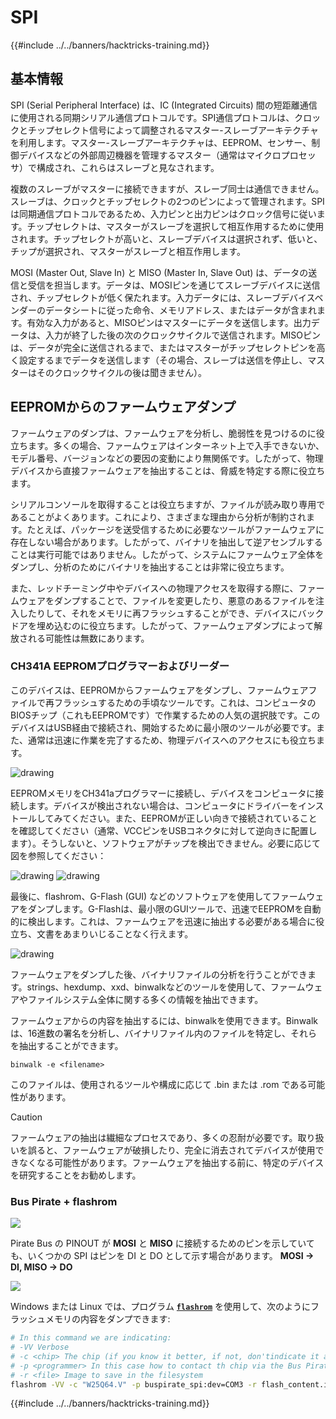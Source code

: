 # SPI

{{#include ../../banners/hacktricks-training.md}}

## 基本情報

SPI (Serial Peripheral Interface) は、IC (Integrated Circuits) 間の短距離通信に使用される同期シリアル通信プロトコルです。SPI通信プロトコルは、クロックとチップセレクト信号によって調整されるマスター-スレーブアーキテクチャを利用します。マスター-スレーブアーキテクチャは、EEPROM、センサー、制御デバイスなどの外部周辺機器を管理するマスター（通常はマイクロプロセッサ）で構成され、これらはスレーブと見なされます。

複数のスレーブがマスターに接続できますが、スレーブ同士は通信できません。スレーブは、クロックとチップセレクトの2つのピンによって管理されます。SPIは同期通信プロトコルであるため、入力ピンと出力ピンはクロック信号に従います。チップセレクトは、マスターがスレーブを選択して相互作用するために使用されます。チップセレクトが高いと、スレーブデバイスは選択されず、低いと、チップが選択され、マスターがスレーブと相互作用します。

MOSI (Master Out, Slave In) と MISO (Master In, Slave Out) は、データの送信と受信を担当します。データは、MOSIピンを通じてスレーブデバイスに送信され、チップセレクトが低く保たれます。入力データには、スレーブデバイスベンダーのデータシートに従った命令、メモリアドレス、またはデータが含まれます。有効な入力があると、MISOピンはマスターにデータを送信します。出力データは、入力が終了した後の次のクロックサイクルで送信されます。MISOピンは、データが完全に送信されるまで、またはマスターがチップセレクトピンを高く設定するまでデータを送信します（その場合、スレーブは送信を停止し、マスターはそのクロックサイクルの後は聞きません）。

## EEPROMからのファームウェアダンプ

ファームウェアのダンプは、ファームウェアを分析し、脆弱性を見つけるのに役立ちます。多くの場合、ファームウェアはインターネット上で入手できないか、モデル番号、バージョンなどの要因の変動により無関係です。したがって、物理デバイスから直接ファームウェアを抽出することは、脅威を特定する際に役立ちます。

シリアルコンソールを取得することは役立ちますが、ファイルが読み取り専用であることがよくあります。これにより、さまざまな理由から分析が制約されます。たとえば、パッケージを送受信するために必要なツールがファームウェアに存在しない場合があります。したがって、バイナリを抽出して逆アセンブルすることは実行可能ではありません。したがって、システムにファームウェア全体をダンプし、分析のためにバイナリを抽出することは非常に役立ちます。

また、レッドチーミング中やデバイスへの物理アクセスを取得する際に、ファームウェアをダンプすることで、ファイルを変更したり、悪意のあるファイルを注入したりして、それをメモリに再フラッシュすることができ、デバイスにバックドアを埋め込むのに役立ちます。したがって、ファームウェアダンプによって解放される可能性は無数にあります。

### CH341A EEPROMプログラマーおよびリーダー

このデバイスは、EEPROMからファームウェアをダンプし、ファームウェアファイルで再フラッシュするための手頃なツールです。これは、コンピュータのBIOSチップ（これもEEPROMです）で作業するための人気の選択肢です。このデバイスはUSB経由で接続され、開始するために最小限のツールが必要です。また、通常は迅速に作業を完了するため、物理デバイスへのアクセスにも役立ちます。

![drawing](../../images/board_image_ch341a.jpg)

EEPROMメモリをCH341aプログラマーに接続し、デバイスをコンピュータに接続します。デバイスが検出されない場合は、コンピュータにドライバーをインストールしてみてください。また、EEPROMが正しい向きで接続されていることを確認してください（通常、VCCピンをUSBコネクタに対して逆向きに配置します）。そうしないと、ソフトウェアがチップを検出できません。必要に応じて図を参照してください：

![drawing](../../images/connect_wires_ch341a.jpg) ![drawing](../../images/eeprom_plugged_ch341a.jpg)

最後に、flashrom、G-Flash (GUI) などのソフトウェアを使用してファームウェアをダンプします。G-Flashは、最小限のGUIツールで、迅速でEEPROMを自動的に検出します。これは、ファームウェアを迅速に抽出する必要がある場合に役立ち、文書をあまりいじることなく行えます。

![drawing](../../images/connected_status_ch341a.jpg)

ファームウェアをダンプした後、バイナリファイルの分析を行うことができます。strings、hexdump、xxd、binwalkなどのツールを使用して、ファームウェアやファイルシステム全体に関する多くの情報を抽出できます。

ファームウェアからの内容を抽出するには、binwalkを使用できます。Binwalkは、16進数の署名を分析し、バイナリファイル内のファイルを特定し、それらを抽出することができます。
```
binwalk -e <filename>
```
このファイルは、使用されるツールや構成に応じて .bin または .rom である可能性があります。

> [!CAUTION]
> ファームウェアの抽出は繊細なプロセスであり、多くの忍耐が必要です。取り扱いを誤ると、ファームウェアが破損したり、完全に消去されてデバイスが使用できなくなる可能性があります。ファームウェアを抽出する前に、特定のデバイスを研究することをお勧めします。

### Bus Pirate + flashrom

![](<../../images/image (910).png>)

Pirate Bus の PINOUT が **MOSI** と **MISO** に接続するためのピンを示していても、いくつかの SPI はピンを DI と DO として示す場合があります。 **MOSI -> DI, MISO -> DO**

![](<../../images/image (360).png>)

Windows または Linux では、プログラム [**`flashrom`**](https://www.flashrom.org/Flashrom) を使用して、次のようにフラッシュメモリの内容をダンプできます:
```bash
# In this command we are indicating:
# -VV Verbose
# -c <chip> The chip (if you know it better, if not, don'tindicate it and the program might be able to find it)
# -p <programmer> In this case how to contact th chip via the Bus Pirate
# -r <file> Image to save in the filesystem
flashrom -VV -c "W25Q64.V" -p buspirate_spi:dev=COM3 -r flash_content.img
```
{{#include ../../banners/hacktricks-training.md}}
